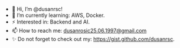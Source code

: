 - 👋 Hi, I’m @dusanrsc!
- 🌱 I’m currently learning: AWS, Docker.
- ⚡ Interested in: Backend and AI.
- 📫 How to reach me: dusanrosic25.06.1997@gmail.com
- ✨ Do not forget to check out my: https://gist.github.com/dusanrsc.
